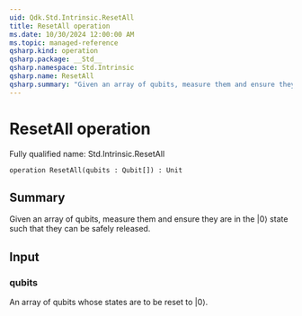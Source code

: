```yaml
---
uid: Qdk.Std.Intrinsic.ResetAll
title: ResetAll operation
ms.date: 10/30/2024 12:00:00 AM
ms.topic: managed-reference
qsharp.kind: operation
qsharp.package: __Std__
qsharp.namespace: Std.Intrinsic
qsharp.name: ResetAll
qsharp.summary: "Given an array of qubits, measure them and ensure they are in the |0⟩ state such that they can be safely released."
---
```


# ResetAll operation

Fully qualified name: Std.Intrinsic.ResetAll

```qsharp
operation ResetAll(qubits : Qubit[]) : Unit
```

## Summary
Given an array of qubits, measure them and ensure they are in the |0⟩ state
such that they can be safely released.

## Input
### qubits
An array of qubits whose states are to be reset to |0⟩.
